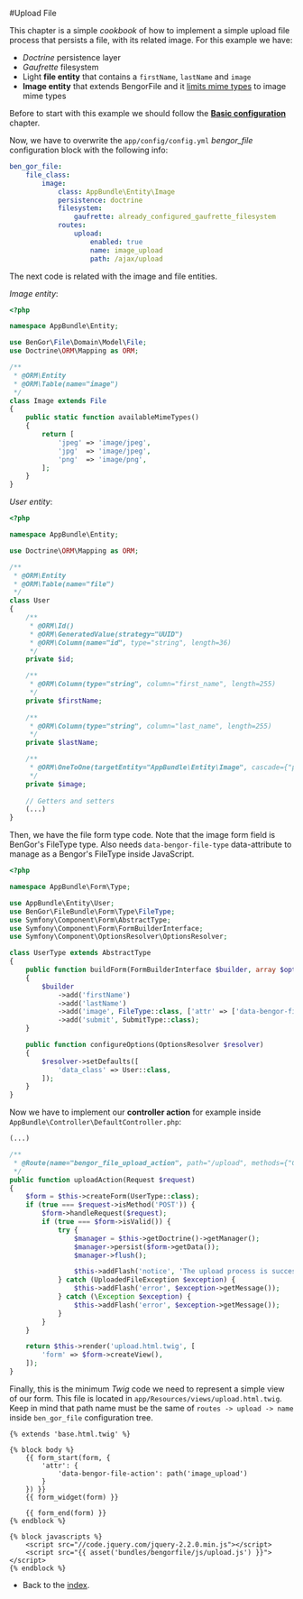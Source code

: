 #Upload File

This chapter is a simple *cookbook* of how to implement a simple upload file process that persists a file, with its
related image. For this example we have:
 * *Doctrine* persistence layer
 * *Gaufrette* filesystem
 * Light **file entity** that contains a `firstName`, `lastName` and `image`
 * **Image entity** that extends BengorFile and it [limits mime types](limit_mime_types.md) to image mime types

Before to start with this example we should follow the [**Basic configuration**](basic_configuration.md) chapter.

Now, we have to overwrite the `app/config/config.yml` *bengor_file* configuration block with the following info:
```yml
ben_gor_file:
    file_class:
        image:
            class: AppBundle\Entity\Image
            persistence: doctrine
            filesystem:                                     
                gaufrette: already_configured_gaufrette_filesystem
            routes:
                upload:
                    enabled: true
                    name: image_upload
                    path: /ajax/upload
```

The next code is related with the image and file entities.

*Image entity*:
```php
<?php

namespace AppBundle\Entity;

use BenGor\File\Domain\Model\File;
use Doctrine\ORM\Mapping as ORM;

/**
 * @ORM\Entity
 * @ORM\Table(name="image")
 */
class Image extends File
{
    public static function availableMimeTypes()
    {
        return [
            'jpeg' => 'image/jpeg',
            'jpg'  => 'image/jpeg',
            'png'  => 'image/png',
        ];
    }
}
```

*User entity*:
```php
<?php

namespace AppBundle\Entity;

use Doctrine\ORM\Mapping as ORM;

/**
 * @ORM\Entity
 * @ORM\Table(name="file")
 */
class User
{
    /**
     * @ORM\Id()
     * @ORM\GeneratedValue(strategy="UUID")
     * @ORM\Column(name="id", type="string", length=36)
     */
    private $id;

    /**
     * @ORM\Column(type="string", column="first_name", length=255)
     */
    private $firstName;
    
    /**
     * @ORM\Column(type="string", column="last_name", length=255)
     */
    private $lastName;

    /**
     * @ORM\OneToOne(targetEntity="AppBundle\Entity\Image", cascade={"persist"})
     */
    private $image;
    
    // Getters and setters
    (...)
}
```

Then, we have the file form type code. Note that the image form field is BenGor's FileType type. Also needs
`data-bengor-file-type` data-attribute to manage as a Bengor's FileType inside JavaScript. 
```php
<?php

namespace AppBundle\Form\Type;

use AppBundle\Entity\User;
use BenGor\FileBundle\Form\Type\FileType;
use Symfony\Component\Form\AbstractType;
use Symfony\Component\Form\FormBuilderInterface;
use Symfony\Component\OptionsResolver\OptionsResolver;

class UserType extends AbstractType
{
    public function buildForm(FormBuilderInterface $builder, array $options)
    {
        $builder
            ->add('firstName')
            ->add('lastName')
            ->add('image', FileType::class, ['attr' => ['data-bengor-file-type' => '']])
            ->add('submit', SubmitType::class);
    }

    public function configureOptions(OptionsResolver $resolver)
    {
        $resolver->setDefaults([
            'data_class' => User::class,
        ]);
    }
}
```

Now we have to implement our **controller action** for example inside `AppBundle\Controller\DefaultController.php`:
```php
(...)

/**
 * @Route(name="bengor_file_upload_action", path="/upload", methods={"GET", "POST"})
 */
public function uploadAction(Request $request)
{
    $form = $this->createForm(UserType::class);
    if (true === $request->isMethod('POST')) {
        $form->handleRequest($request);
        if (true === $form->isValid()) {
            try {
                $manager = $this->getDoctrine()->getManager();
                $manager->persist($form->getData());
                $manager->flush();

                $this->addFlash('notice', 'The upload process is successfully done');
            } catch (UploadedFileException $exception) {
                $this->addFlash('error', $exception->getMessage());
            } catch (\Exception $exception) {
                $this->addFlash('error', $exception->getMessage());
            }
        }
    }

    return $this->render('upload.html.twig', [
        'form' => $form->createView(),
    ]);
}
```


Finally, this is the minimum *Twig* code we need to represent a simple view of our form. This file is located in
`app/Resources/views/upload.html.twig`. Keep in mind that path name must be the same of `routes -> upload -> name`
inside `ben_gor_file` configuration tree.
```twig
{% extends 'base.html.twig' %}

{% block body %}
    {{ form_start(form, {
        'attr': {
            'data-bengor-file-action': path('image_upload')
        }
    }) }}
    {{ form_widget(form) }}

    {{ form_end(form) }}
{% endblock %}

{% block javascripts %}
    <script src="//code.jquery.com/jquery-2.2.0.min.js"></script>
    <script src="{{ asset('bundles/bengorfile/js/upload.js') }}"></script>
{% endblock %}
```

- Back to the [index](index.md).
